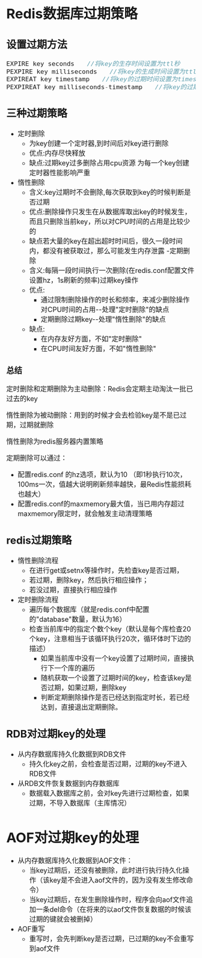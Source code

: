 <font size="4">

# Redis数据库过期策略

## 设置过期方法
```go
EXPIRE key seconds　　//将key的生存时间设置为ttl秒
PEXPIRE key milliseconds　　//将key的生成时间设置为ttl毫秒
EXPIREAT key timestamp　　//将key的过期时间设置为timestamp所代表的的秒数的时间戳
PEXPIREAT key milliseconds-timestamp　　//将key的过期时间设置为timestamp所代表的的毫秒数的时间戳
```

## 三种过期策略
- 定时删除
    - 为key创建一个定时器,到时间后对key进行删除
    - 优点:内存尽快释放
    - 缺点:过期key过多删除占用cpu资源 为每一个key创建定时器性能影响严重
- 惰性删除
    - 含义:key过期时不会删除,每次获取到key的时候判断是否过期
    - 优点:删除操作只发生在从数据库取出key的时候发生，而且只删除当前key，所以对CPU时间的占用是比较少的
    - 缺点若大量的key在超出超时时间后，很久一段时间内，都没有被获取过，那么可能发生内存泄露
-定期删除
    - 含义:每隔一段时间执行一次删除(在redis.conf配置文件设置hz，1s刷新的频率)过期key操作
    - 优点:
        - 通过限制删除操作的时长和频率，来减少删除操作对CPU时间的占用--处理"定时删除"的缺点
        - 定期删除过期key--处理"惰性删除"的缺点
    - 缺点:
        - 在内存友好方面，不如"定时删除"
        - 在CPU时间友好方面，不如"惰性删除"
### 总结
定时删除和定期删除为主动删除：Redis会定期主动淘汰一批已过去的key

惰性删除为被动删除：用到的时候才会去检验key是不是已过期，过期就删除

惰性删除为redis服务器内置策略

定期删除可以通过：
- 配置redis.conf 的hz选项，默认为10 （即1秒执行10次，100ms一次，值越大说明刷新频率越快，最Redis性能损耗也越大） 
- 配置redis.conf的maxmemory最大值，当已用内存超过maxmemory限定时，就会触发主动清理策略

## redis过期策略
- 惰性删除流程
    - 在进行get或setnx等操作时，先检查key是否过期，
    - 若过期，删除key，然后执行相应操作；
    - 若没过期，直接执行相应操作
- 定时删除流程
    - 遍历每个数据库（就是redis.conf中配置的"database"数量，默认为16）
    - 检查当前库中的指定个数个key（默认是每个库检查20个key，注意相当于该循环执行20次，循环体时下边的描述）
        - 如果当前库中没有一个key设置了过期时间，直接执行下一个库的遍历
        - 随机获取一个设置了过期时间的key，检查该key是否过期，如果过期，删除key
        - 判断定期删除操作是否已经达到指定时长，若已经达到，直接退出定期删除。


## RDB对过期key的处理
- 从内存数据库持久化数据到RDB文件
    - 持久化key之前，会检查是否过期，过期的key不进入RDB文件
- 从RDB文件恢复数据到内存数据库
    - 数据载入数据库之前，会对key先进行过期检查，如果过期，不导入数据库（主库情况）

# AOF对过期key的处理
- 从内存数据库持久化数据到AOF文件：
    - 当key过期后，还没有被删除，此时进行执行持久化操作（该key是不会进入aof文件的，因为没有发生修改命令）
    - 当key过期后，在发生删除操作时，程序会向aof文件追加一条del命令（在将来的以aof文件恢复数据的时候该过期的键就会被删掉）
- AOF重写
    - 重写时，会先判断key是否过期，已过期的key不会重写到aof文件 